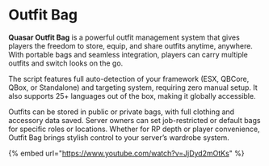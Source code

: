 # Outfit Bag

**Quasar Outfit Bag** is a powerful outfit management system that gives players the freedom to store, equip, and share outfits anytime, anywhere. With portable bags and seamless integration, players can carry multiple outfits and switch looks on the go.

The script features full auto-detection of your framework (ESX, QBCore, QBox, or Standalone) and targeting system, requiring zero manual setup. It also supports 25+ languages out of the box, making it globally accessible.

Outfits can be stored in public or private bags, with full clothing and accessory data saved. Server owners can set job-restricted or default bags for specific roles or locations. Whether for RP depth or player convenience, Outfit Bag brings stylish control to your server’s wardrobe system.

{% embed url="https://www.youtube.com/watch?v=JjDyd2mOtKs" %}
